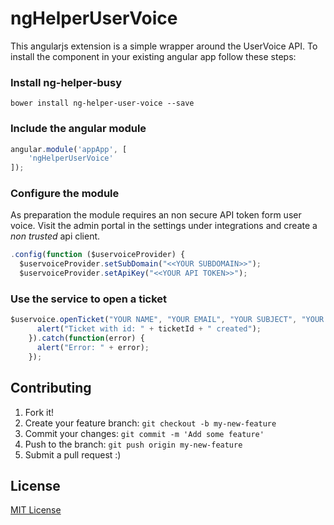 # ngHelperUserVoice

This angularjs extension is a simple wrapper around the UserVoice API. To install the component in your existing angular app follow these steps:

### Install ng-helper-busy 
```
bower install ng-helper-user-voice --save
```

### Include the angular module
```javascript
angular.module('appApp', [
    'ngHelperUserVoice'
]);
```

### Configure the module
As preparation the module requires an non secure API token form user voice. Visit the admin portal in the settings under integrations and create a *non trusted* api client.

```javascript
.config(function ($uservoiceProvider) {
  $uservoiceProvider.setSubDomain("<<YOUR SUBDOMAIN>>");
  $uservoiceProvider.setApiKey("<<YOUR API TOKEN>>");
```

### Use the service to open a ticket
```javascript
$uservoice.openTicket("YOUR NAME", "YOUR EMAIL", "YOUR SUBJECT", "YOUR MESSAGE").then(function(ticketId) {
      alert("Ticket with id: " + ticketId + " created"); 
    }).catch(function(error) {
      alert("Error: " + error);
    });
```

## Contributing

1. Fork it!
2. Create your feature branch: `git checkout -b my-new-feature`
3. Commit your changes: `git commit -m 'Add some feature'`
4. Push to the branch: `git push origin my-new-feature`
5. Submit a pull request :)

## License

[MIT License](https://github.com/ngHelper/ngHelperUserVoice/LICENSE)
